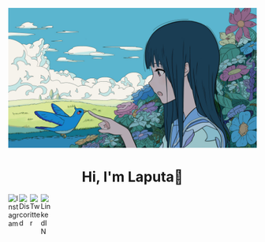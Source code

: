 
<p align="center">
  <a ><img src="banner.jpg" alt="Laputa Banner"></a>
</p>

<h1 align="center">Hi, I'm <a >Laputa</a>👋</h1>


<a href="https://www.instagram.com/">
  <img align="left" alt="Instagram" width="22px" src="https://raw.githubusercontent.com/hussainweb/hussainweb/main/icons/instagram.png" />
</a>
<a href="https://discord.com/">
  <img align="left" alt="Discord" width="22px" src="https://raw.githubusercontent.com/peterthehan/peterthehan/master/assets/discord.svg" />
</a>
<a href="https://twitter.com/">
  <img align="left" alt="Twitter" width="22px" src="https://raw.githubusercontent.com/peterthehan/peterthehan/master/assets/twitter.svg" />
</a>
<a href="https://www.linkedin.com/">
  <img align="left" alt="LinkedIN" width="22px" src="https://raw.githubusercontent.com/peterthehan/peterthehan/master/assets/linkedin.svg" />
</a>



